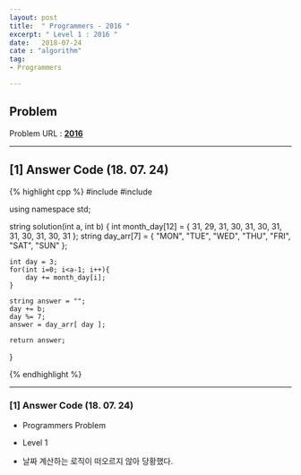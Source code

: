 ```yaml
---
layout: post
title:  " Programmers - 2016 "
excerpt: " Level 1 : 2016 "
date:   2018-07-24
cate : "algorithm"
tag:
- Programmers

---
```


## Problem 
Problem URL : **[2016](https://programmers.co.kr/learn/courses/30/lessons/12901)**

---

## [1] Answer Code (18. 07. 24)

{% highlight cpp %}
#include <string>
#include <vector>

using namespace std;

string solution(int a, int b) {
    int month_day[12] = { 31, 29, 31, 30, 31, 30, 31, 31, 30, 31, 30, 31 };
    string day_arr[7] = { "MON", "TUE", "WED", "THU", "FRI", "SAT", "SUN" };

    int day = 3;
    for(int i=0; i<a-1; i++){
        day += month_day[i];
    }

    string answer = "";
    day += b;
    day %= 7;
    answer = day_arr[ day ];

    return answer;
}


{% endhighlight %}

---


### [1] Answer Code (18. 07. 24)

* Programmers Problem

* Level 1

* 날짜 계산하는 로직이 떠오르지 않아 당황했다.